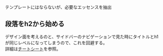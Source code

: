 テンプレートにはならないが、必要なエッセンスを抽出

## 段落をh2から始める
デザイン面を考えるのと、サイドバーのナビゲーションで見た時にタイトルとh1が同じレベルになってしまうので、これを回避する。  
詳細は[チートシート](https://github.com/shimajima-eiji/__Github-Operation/wiki/K:-%E3%81%BE%E3%81%A8%E3%82%81:-%E3%83%81%E3%83%BC%E3%83%88%E3%82%B7%E3%83%BC%E3%83%88)を参照。